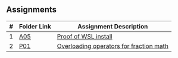 ## Assignments

|  #  | Folder Link                           | Assignment Description                                                 |
| :-: | ------------------------------------- | ---------------------------------------------------------------------- |
|  1  | [A05](./Assignments/A05/README.md)    | [Proof of WSL install](./Assignments/A05/README.md)                    |
|  2  | [P01](./Assignments/P01/README.md)    | [Overloading operators for fraction math](./Assignments/P01/README.md) |
